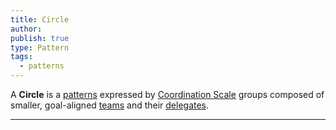 ```yaml
---
title: Circle
author: 
publish: true
type: Pattern
tags:
  - patterns
---
```


A **Circle** is a [patterns](notes/dao-primitives/patterns/patterns.md) expressed by [Coordination Scale](tags/groups/scale/Coordination%20Scale.md) groups composed of smaller, goal-aligned [teams](tags/teams.md) and their [delegates](tags/delegation.md). 

---

